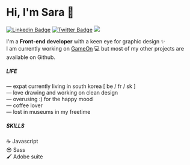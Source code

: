 # Hi, I'm Sara 👋
[![Linkedin Badge](https://img.shields.io/badge/-LinkedIn-0e76a8?style=flat-square&logo=Linkedin&logoColor=white)](https://www.linkedin.com/in/hisarandre/)
[![Twitter Badge](https://img.shields.io/badge/-Twitter-00acee?style=flat-square&logo=Twitter&logoColor=white)](https://twitter.com/hisarandre)
![](https://visitor-badge.glitch.me/badge?page_id=hisarandre&style=flat-square&color=0088cc)

I'm a **Front-end developer** with a keen eye for graphic design ✨<br> I am currently working on [GameOn](https://github.com/hisarandre/OC-P4__gameon) 💻 but most of my other projects are available on Github.

##### LIFE
— expat currently living in south korea [ be / fr / sk ] <br>
— love drawing and working on clean design <br>
— overusing :) for the happy mood <br>
— coffee lover <br>
— lost in museums in my freetime<br>

##### SKILLS
:coffee:         Javascript <br>
:sunglasses:     Sass <br>
:paintbrush:     Adobe suite <br>
